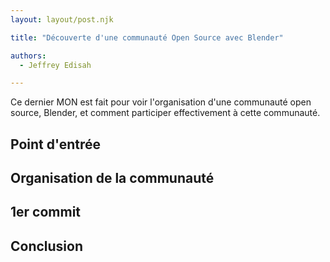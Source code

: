 ```yaml
---
layout: layout/post.njk

title: "Découverte d'une communauté Open Source avec Blender"

authors:
  - Jeffrey Edisah

---
```


<!-- début résumé -->

Ce dernier MON est fait pour voir l'organisation d'une communauté open source, Blender, et comment participer effectivement à cette communauté.

<!-- fin résumé -->

## Point d'entrée

## Organisation de la communauté

## 1er commit

## Conclusion